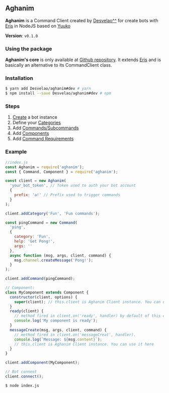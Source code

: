 ## Aghanim

**Aghanim** is a Command Client created by [Desvelao^^](https://desvelao.github.io/profile/) for create bots with [Eris](https://github.com/abalabahaha/eris) in NodeJS based on [Yuuko](https://geo1088.github.io/yuuko)

**Version**: `v0.1.0`

### Using the package

**Aghanim's core** is only available at [Github repository](https://github.com/Desvelao/aghanim). It extends [Eris](https://github.com/abalabahaha/eris) and is basically an alternative to its CommandClient class.

### Installation

```bash
$ yarn add Desvelao/aghanim#dev # yarn
$ npm install --save Desvelao/aghanim#dev # npm
```

### Steps

1. [Create](./tutorial-2create-bot.html) a bot instance
2. Define your [Categories](tutorial-5categories.html)
3. Add [Commands/Subcommands](tutorial-3command.html)
4. Add [Components](tutorial-4components.html)
5. Add [Command Requirements](tutorial-6comamnd-requirements.html)

### Example

```js
//index.js
const Aghanim = require('aghanim');
const { Command, Component } = require('aghanim');

const client = new Aghanim(
  'your_bot_token', // Token used to auth your bot account
  {
    prefix: 'a!' // Prefix used to trigger commands
  }
);

client.addCategory('Fun', 'Fun commands');

const pingCommand = new Command(
  'ping',
  {
    category: 'Fun',
    help: 'Get Pong!',
    args: ''
  },
  async function (msg, args, client, command) {
    msg.channel.createMessage('Pong!');
  }
);

client.addCommand(pingCommand);

// Component:
class MyComponent extends Component {
  constructor(client, options) {
    super(client); // this.client is Aghanim Client instance. You can use in other methods
  }
  ready(client) {
    // method fired in client.on('ready', handler) by default of this component. Each component can add handlers for events.
    console.log('My component is ready');
  }
  messageCreate(msg, args, client, command) {
    // method fired in client.on('messageCreat', handler).
    console.log(`Message: ${msg.content}`);
    // this.client is Aghanim Client instance. You can use it here
  }
}

client.addComponent(MyComponent);

// Bot connent
client.connect();
```

```bash
$ node index.js
```
